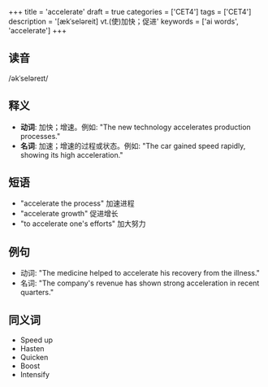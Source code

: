 +++
title = 'accelerate'
draft = true
categories = ['CET4']
tags = ['CET4']
description = '[ækˈseləreit] vt.(使)加快；促进'
keywords = ['ai words', 'accelerate']
+++

## 读音
/əkˈseləreɪt/

## 释义
- **动词**: 加快；增速。例如: "The new technology accelerates production processes."
- **名词**: 加速；增速的过程或状态。例如: "The car gained speed rapidly, showing its high acceleration."

## 短语
- "accelerate the process" 加速进程
- "accelerate growth" 促进增长
- "to accelerate one's efforts" 加大努力

## 例句
- 动词: "The medicine helped to accelerate his recovery from the illness."
- 名词: "The company's revenue has shown strong acceleration in recent quarters."

## 同义词
- Speed up
- Hasten
- Quicken
- Boost
- Intensify
